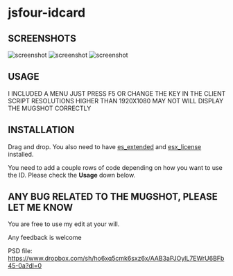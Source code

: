 # jsfour-idcard

## SCREENSHOTS
![screenshot](https://i.imgur.com/wO2KYs4.jpg)
![screenshot](https://i.imgur.com/cOTMiMU.jpg)
![screenshot](https://i.imgur.com/AXymuxZ.jpg)

## USAGE

I INCLUDED A MENU JUST PRESS F5 OR CHANGE THE KEY IN THE CLIENT SCRIPT
RESOLUTIONS HIGHER THAN 1920X1080 MAY NOT WILL DISPLAY THE MUGSHOT CORRECTLY

## INSTALLATION
Drag and drop. 
You also need to have <a href="https://github.com/ESX-Org/es_extended">es_extended</a> and <a href="https://github.com/ESX-Org/esx_license">esx_license</a> installed.

You need to add a couple rows of code depending on how you want to use the ID. Please check the **Usage** down below.

## ANY BUG RELATED TO THE MUGSHOT, PLEASE LET ME KNOW

You are free to use my edit at your will.

Any feedback is welcome

PSD file: https://www.dropbox.com/sh/ho6xq5cmk6sxz6x/AAB3aPJOylL7EWrU6BFb45-0a?dl=0
